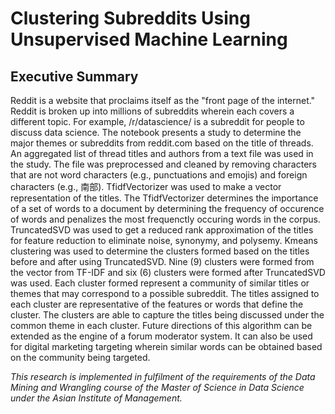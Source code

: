 # Clustering Subreddits Using Unsupervised Machine Learning

## Executive Summary
Reddit is a website that proclaims itself as the "front page of the internet." Reddit is broken up into millions of subreddits wherein each covers a different topic. For example, /r/datascience/ is a subreddit for people to discuss data science. The notebook presents a study to determine the major themes or subreddits from reddit.com based on the title of threads. An aggregated list of thread titles and authors from a text file was used in the study. The file was preprocessed and cleaned by removing characters that are not word characters (e.g., punctuations and emojis) and foreign characters (e.g., 南部). TfidfVectorizer was used to make a vector representation of the titles. The TfidfVectorizer determines the importance of a set of words to a document by determining the frequency of occurence of words and penalizes the most frequenctly occuring words in the corpus. TruncatedSVD was used to get a reduced rank approximation of the titles for feature reduction to eliminate noise, synonymy, and polysemy. Kmeans clustering was used to determine the clusters formed based on the titles before and after using TruncatedSVD. Nine (9) clusters were formed from the vector from TF-IDF and six (6) clusters were formed after TruncatedSVD was used. Each cluster formed represent a community of similar titles or themes that may correspond to a possible subreddit. The titles assigned to each cluster are representative of the features or words that define the cluster. The clusters are able to capture the titles being discussed under the common theme in each cluster. Future directions of this algorithm can be extended as the engine of a forum moderator system. It can also be used for digital marketing targeting wherein similar words can be obtained based on the community being targeted.

<i> This research is implemented in fulfilment of the requirements of the Data Mining and Wrangling course of the Master of Science in Data Science under the Asian Institute of Management. </i>
